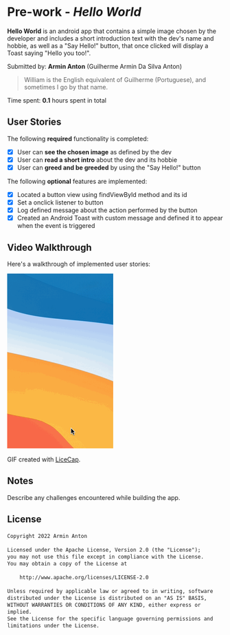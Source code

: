 # Pre-work - *Hello World*

**Hello World** is an android app that contains a simple image chosen by the developer and includes a short introduction text with the dev's name and hobbie, as well as a "Say Hello!" button, that once clicked will display a Toast saying "Hello you too!".

Submitted by: **Armin Anton** (Guilherme Armin Da Silva Anton)
> William is the English equivalent of Guilherme (Portuguese), and sometimes I go by that name.

Time spent: **0.1** hours spent in total

## User Stories

The following **required** functionality is completed:

* [x] User can **see the chosen image** as defined by the dev
* [x] User can **read a short intro** about the dev and its hobbie
* [x] User can **greed and be greeded** by using the "Say Hello!" button

The following **optional** features are implemented:

* [x] Located a button view using findViewById method and its id
* [x] Set a onclick listener to button
* [x] Log defined message about the action performed by the button
* [x] Created an Android Toast with custom message and defined it to appear when the event is triggered

## Video Walkthrough 

Here's a walkthrough of implemented user stories:

<img src='walkthrough.gif' title='Video Walkthrough' width='' alt='Video Walkthrough' />

GIF created with [LiceCap](http://www.cockos.com/licecap/).

## Notes

Describe any challenges encountered while building the app.

## License

    Copyright 2022 Armin Anton

    Licensed under the Apache License, Version 2.0 (the "License");
    you may not use this file except in compliance with the License.
    You may obtain a copy of the License at

        http://www.apache.org/licenses/LICENSE-2.0

    Unless required by applicable law or agreed to in writing, software
    distributed under the License is distributed on an "AS IS" BASIS,
    WITHOUT WARRANTIES OR CONDITIONS OF ANY KIND, either express or implied.
    See the License for the specific language governing permissions and
    limitations under the License.
